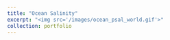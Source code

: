 ```yaml
---
title: "Ocean Salinity"
excerpt: "<img src='/images/ocean_psal_world.gif'>"
collection: portfolio
---
```

